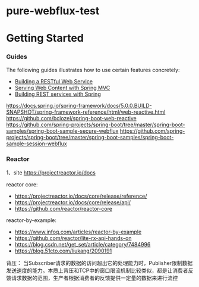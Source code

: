# pure-webflux-test


# Getting Started

### Guides
The following guides illustrates how to use certain features concretely:

* [Building a RESTful Web Service](https://spring.io/guides/gs/rest-service/)
* [Serving Web Content with Spring MVC](https://spring.io/guides/gs/serving-web-content/)
* [Building REST services with Spring](https://spring.io/guides/tutorials/bookmarks/)

https://docs.spring.io/spring-framework/docs/5.0.0.BUILD-SNAPSHOT/spring-framework-reference/html/web-reactive.html
https://github.com/bclozel/spring-boot-web-reactive
https://github.com/spring-projects/spring-boot/tree/master/spring-boot-samples/spring-boot-sample-secure-webflux
https://github.com/spring-projects/spring-boot/tree/master/spring-boot-samples/spring-boot-sample-session-webflux


### Reactor

1、site
https://projectreactor.io/docs

reactor core:
- https://projectreactor.io/docs/core/release/reference/
- https://projectreactor.io/docs/core/release/api/
- https://github.com/reactor/reactor-core

reactor-by-example:

- https://www.infoq.com/articles/reactor-by-example
- https://github.com/reactor/lite-rx-api-hands-on
- https://blog.csdn.net/get_set/article/category/7484996
- https://blog.51cto.com/liukang/2090191

背压： 当Subscriber请求的数据的访问超出它的处理能力时，Publisher限制数据发送速度的能力。本质上背压和TCP中的窗口限流机制比较类似，都是让消费者反馈请求数据的范围，生产者根据消费者的反馈提供一定量的数据来进行流控




